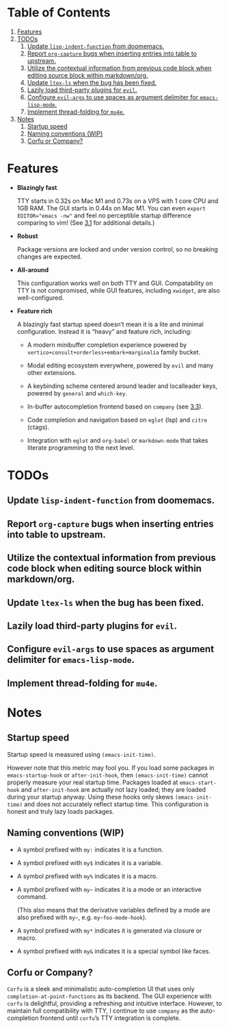 
# Table of Contents

1.  [Features](#org4906f14)
2.  [TODOs](#org089665e)
    1.  [Update `lisp-indent-function` from doomemacs.](#orge6a6981)
    2.  [Report `org-capture` bugs when inserting entries into table to upstream.](#orga841d88)
    3.  [Utilize the contextual information from previous code block when editing source block within markdown/org.](#orga5ff0c1)
    4.  [Update `ltex-ls` when the bug has been fixed.](#org7ad5409)
    5.  [Lazily load third-party plugins for `evil`.](#orgc7005ee)
    6.  [Configure `evil-args` to use spaces as argument delimiter for `emacs-lisp-mode`.](#orgff8a373)
    7.  [Implement thread-folding for `mu4e`.](#org0f8d152)
3.  [Notes](#org71d63e1)
    1.  [Startup speed](#orge359a5c)
    2.  [Naming conventions (WIP)](#org1e9597c)
    3.  [Corfu or Company?](#org54e60c6)



<a id="org4906f14"></a>

# Features

-   **Blazingly fast**.
    
    TTY starts in 0.32s on Mac M1 and 0.73s on a VPS with 1 core CPU and
    1GB RAM. The GUI starts in 0.44s on Mac M1. You can even `export
      EDITOR="emacs -nw"` and feel no perceptible startup difference
    comparing to vim! (See [3.1](#orge359a5c) for additional details.)

-   **Robust**
    
    Package versions are locked and under version control, so no
    breaking changes are expected.

-   **All-around**
    
    This configuration works well on both TTY and GUI. Compatability on
    TTY is not compromised, while GUI features, including `xwidget`, are
    also well-configured.

-   **Feature rich**
    
    A blazingly fast startup speed doesn&rsquo;t mean it is a lite and minimal
    configuration.  Instead it is &ldquo;heavy&rdquo; and feature rich, including:
    
    -   A modern minibuffer completion experience powered by `vertico+consult+orderless+embark+marginalia` family bucket.
    
    -   Modal editing ecosystem everywhere, powered by `evil` and many other extensions.
    
    -   A keybinding scheme centered around leader and localleader keys, powered by `general` and `which-key`.
    
    -   In-buffer autocompletion frontend based on `company` (see [3.3](#org54e60c6)).
    
    -   Code completion and navigation based on `eglot` (lsp) and `citre` (ctags).
    
    -   Integration with `eglot` and `org-babel` or `markdown-mode` that takes literate programming to the next level.


<a id="org089665e"></a>

# TODOs


<a id="orge6a6981"></a>

## Update `lisp-indent-function` from doomemacs.


<a id="orga841d88"></a>

## Report `org-capture` bugs when inserting entries into table to upstream.


<a id="orga5ff0c1"></a>

## Utilize the contextual information from previous code block when editing source block within markdown/org.


<a id="org7ad5409"></a>

## Update `ltex-ls` when the bug has been fixed.


<a id="orgc7005ee"></a>

## Lazily load third-party plugins for `evil`.


<a id="orgff8a373"></a>

## Configure `evil-args` to use spaces as argument delimiter for `emacs-lisp-mode`.


<a id="org0f8d152"></a>

## Implement thread-folding for `mu4e`.


<a id="org71d63e1"></a>

# Notes


<a id="orge359a5c"></a>

## Startup speed

Startup speed is measured using `(emacs-init-time)`.

However note that this metric may fool you.  If you load some packages
in `emacs-startup-hook` or `after-init-hook`, then `(emacs-init-time)`
cannot properly measure your real startup time. Packages loaded at
`emacs-start-hook` and `after-init-hook` are actually not lazy loaded;
they are loaded during your startup anyway. Using these hooks only
skews `(emacs-init-time)` and does not accurately reflect startup
time. This configuration is honest and truly lazy loads packages.


<a id="org1e9597c"></a>

## Naming conventions (WIP)

-   A symbol prefixed with `my:` indicates it is a function.

-   A symbol prefixed with `my$` indicates it is a variable.

-   A symbol prefixed with `my%` indicates it is a macro.

-   A symbol prefixed with `my~` indicates it is a mode or an interactive command.
    
    (This also means that the derivative variables defined by a mode are
    also prefixed with `my~`, e.g. `my~foo-mode-hook`).

-   A symbol prefixed with `my*` indicates it is generated via closure or macro.

-   A symbol prefixed with `my&` indicates it is a special symbol like faces.


<a id="org54e60c6"></a>

## Corfu or Company?

`Corfu` is a sleek and minimalistic auto-completion UI that uses only
`completion-at-point-functions` as its backend. The GUI experience with
`corfu` is delightful, providing a refreshing and intuitive
interface. However, to maintain full compatibility with TTY, I
continue to use `company` as the auto-completion frontend until `corfu`&rsquo;s
TTY integration is complete.

